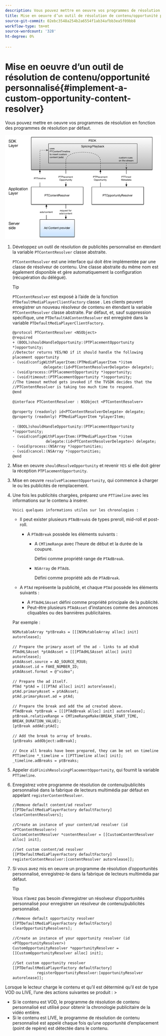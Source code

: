 ```yaml
---
description: Vous pouvez mettre en oeuvre vos programmes de résolution en fonction des programmes de résolution par défaut.
title: Mise en oeuvre d’un outil de résolution de contenu/opportunité personnalisé
source-git-commit: 02ebc3548a254b2a6554f1ab34afbb3ea5f09bb8
workflow-type: tm+mt
source-wordcount: '328'
ht-degree: 0%

---
```


# Mise en oeuvre d’un outil de résolution de contenu/opportunité personnalisé{#implement-a-custom-opportunity-content-resolver}

Vous pouvez mettre en oeuvre vos programmes de résolution en fonction des programmes de résolution par défaut.

<!--<a id="fig_CC41E2A66BDB4115821F33737B46A09B"></a>-->

![](assets/ios_psdk_content_resolver.png)

1. Développez un outil de résolution de publicités personnalisé en étendant la variable `PTContentResolver` classe abstraite.

   `PTContentResolver` est une interface qui doit être implémentée par une classe de résolveur de contenu. Une classe abstraite du même nom est également disponible et gère automatiquement la configuration (récupération du délégué).

   >[!TIP]
   >
   >`PTContentResolver` est exposé à l’aide de la fonction `PTDefaultMediaPlayerClientFactory` classe . Les clients peuvent enregistrer un nouveau résolveur de contenu en étendant la variable `PTContentResolver` classe abstraite. Par défaut, et, sauf suppression spécifique, une `PTDefaultAdContentResolver` est enregistré dans la variable `PTDefaultMediaPlayerClientFactory`.

   ```
   @protocol PTContentResolver <NSObject> 
   @required 
   + (BOOL)shouldHandleOpportunity:(PTPlacementOpportunity *)opportunity;  
   //Detector returns YES/NO if it should handle the following placement opportunity 
   - (void)configWithPlayerItem:(PTMediaPlayerItem *)item  
                 delegate:(id<PTContentResolverDelegate> delegate); 
   - (void)process:(PTPlacementOpportunity *)opportunity; 
   - (void)timeout:(PTPlacementOpportunity *)opportunity;  
   //The timeout method gets invoked if the TVSDK decides that the  
   //PTContentResolver is taking too much time to respond. 
   @end 
   
   @interface PTContentResolver : NSObject <PTContentResolver> 
   
   @property (readonly) id<PTContentResolverDelegate> delegate; 
   @property (readonly) PTMediaPlayerItem *playerItem; 
   
   - (BOOL)shouldHandleOpportunity:(PTPlacementOpportunity *)opportunity; 
   - (void)configWithPlayerItem:(PTMediaPlayerItem *)item  
                  delegate:(id<PTContentResolverDelegate>) delegate; 
   - (void)process:(NSArray *)opportunities; 
   - (void)cancel:(NSArray *)opportunities; 
   @end
   ```

1. Mise en oeuvre `shouldResolveOpportunity` et revenir `YES` si elle doit gérer la réception `PTPlacementOpportunity`.
1. Mise en oeuvre `resolvePlacementOpportunity`, qui commence à charger le ou les publicités de remplacement.
1. Une fois les publicités chargées, préparez une `PTTimeline` avec les informations sur le contenu à insérer.

       Voici quelques informations utiles sur les chronologies :
   
   * Il peut exister plusieurs `PTAdBreak`s de types preroll, mid-roll et post-roll.

      * A `PTAdBreak` possède les éléments suivants :

         * A `CMTimeRange` avec l’heure de début et la durée de la coupure.

           Défini comme propriété range de `PTAdBreak`.

         * `NSArray` de `PTAd`s.

           Défini comme propriété ads de `PTAdBreak`.

   * A `PTAd` représente la publicité, et chaque `PTAd` possède les éléments suivants :

      * A `PTAdHLSAsset` défini comme propriété principale de la publicité.
      * Peut-être plusieurs `PTAdAsset` d’instances comme des annonces cliquables ou des bannières publicitaires.

   Par exemple :

   ```
   NSMutableArray *ptBreaks = [[[NSMutableArray alloc] init] autorelease]; 
   
   // Prepare the primary asset of the ad - links to ad m3u8 
   PTAdHLSAsset *ptAdAsset = [[[PTAdHLSAsset alloc] init] autorelease]; 
   ptAdAsset.source = AD_SOURCE_M3U8; 
   ptAdAsset.id = FAKE_NUMBER_ID; 
   ptAdAsset.format = @"video"; 
   
   // Prepare the ad itself. 
   PTAd *ptAd = [[[PTAd alloc] init] autorelease]; 
   ptAd.primaryAsset = ptAdAsset; 
   ptAd.primaryAsset.ad = ptAd; 
   
   // Prepare the break and add the ad created above. 
   PTAdBreak *ptBreak = [[[PTAdBreak alloc] init] autorelease]; 
   ptBreak.relativeRange = CMTimeRangeMake(BREAK_START_TIME, BREAK_DURATION_VALUE); 
   [ptBreak addAd:ptAd]; 
   
   // Add the break to array of breaks. 
   [ptBreaks addObject:adBreak]; 
   
   // Once all breaks have been prepared, they can be set on timeline 
   PTTimeline *_timeline = [[PTTimeline alloc] init]; 
   _timeline.adBreaks = ptBreaks;
   ```

1. Appeler `didFinishResolvingPlacementOpportunity`, qui fournit la variable `PTTimeline`.
1. Enregistrez votre programme de résolution de contenu/publicités personnalisé dans la fabrique de lecteurs multimédia par défaut en appelant `registerContentResolver`.

   ```
   //Remove default content/ad resolver 
   [[PTDefaultMediaPlayerFactory defaultFactory] clearContentResolvers]; 
   
   //Create an instance of your content/ad resolver (id <PTContentResolver>) 
   CustomContentResolver *contentResolver = [[CustomContentResolver alloc] init]; 
   
   //Set custom content/ad resolver 
   [[PTDefaultMediaPlayerFactory defaultFactory] registerContentResolver:[contentResolver autorelease]];
   ```

1. Si vous avez mis en oeuvre un programme de résolution d’opportunités personnalisé, enregistrez-le dans la fabrique de lecteurs multimédia par défaut.

   >[!TIP]
   >
   >Vous n’avez pas besoin d’enregistrer un résolveur d’opportunités personnalisé pour enregistrer un résolveur de contenu/publicités personnalisé.

   ```
   //Remove default opportunity resolver 
   [[PTDefaultMediaPlayerFactory defaultFactory] clearOpportunityResolvers]; 
   
   //Create an instance of your opportunity resolver (id <PTOpportunityResolver>) 
   CustomOpportunityResolver *opportunityResolver = [[CustomOpportunityResolver alloc] init]; 
   
   //Set custom opportunity resolver 
   [[PTDefaultMediaPlayerFactory defaultFactory]  
              registerOpportunityResolver:[opportunityResolver autorelease]];
   ```

Lorsque le lecteur charge le contenu et qu’il est déterminé qu’il est de type VOD ou LIVE, l’une des actions suivantes se produit : >
* Si le contenu est VOD, le programme de résolution de contenu personnalisé est utilisé pour obtenir la chronologie publicitaire de la vidéo entière.
* Si le contenu est LIVE, le programme de résolution de contenu personnalisé est appelé chaque fois qu’une opportunité d’emplacement (point de repère) est détectée dans le contenu.
